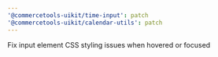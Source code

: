```yaml
---
'@commercetools-uikit/time-input': patch
'@commercetools-uikit/calendar-utils': patch
---
```


Fix input element CSS styling issues when hovered or focused
